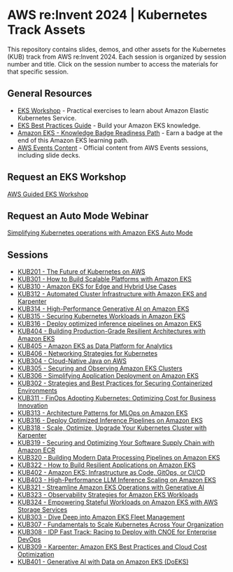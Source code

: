 # AWS re:Invent 2024 | Kubernetes Track Assets

This repository contains slides, demos, and other assets for the Kubernetes (KUB) track from AWS re:Invent 2024. Each session is organized by session number and title. Click on the session number to access the materials for that specific session.

## General Resources

- [EKS Workshop](https://www.eksworkshop.com/) - Practical exercises to learn about Amazon Elastic Kubernetes Service.
- [EKS Best Practices Guide](https://docs.aws.amazon.com/eks/latest/best-practices/introduction.html) - Build your Amazon EKS knowledge.
- [Amazon EKS - Knowledge Badge Readiness Path](https://explore.skillbuilder.aws/learn/public/learning_plan/view/1931/amazon-eks-knowledge-badge-readiness-path) - Earn a badge at the end of this Amazon EKS learning path.
- [AWS Events Content](https://aws.amazon.com/events/events-content/) - Official content from AWS Events sessions, including slide decks.

## Request an EKS Workshop
[AWS Guided EKS Workshop](https://pages.awscloud.com/NAMER-other-PT-eks-workshop-2024-reg.html?trk=93273282-cba3-45ac-932f-841b45264eee&sc_channel=el)

## Request an Auto Mode Webinar

[Simplifying Kubernetes operations with Amazon EKS Auto Mode](https://aws-experience.com/emea/smb/events/series/simplifying-kubernetes-operations-with-amazon-eks-auto-mode?trk=07417844-f2c9-4eec-b98b-2441eb24d20f&sc_channel=el)

## Sessions

- [KUB201 - The Future of Kubernetes on AWS](sessions/KUB201)
- [KUB301 - How to Build Scalable Platforms with Amazon EKS](sessions/KUB301)
- [KUB310 - Amazon EKS for Edge and Hybrid Use Cases](sessions/KUB310)
- [KUB312 - Automated Cluster Infrastructure with Amazon EKS and Karpenter](sessions/KUB312)
- [KUB314 - High-Performance Generative AI on Amazon EKS](sessions/KUB314)
- [KUB315 - Securing Kubernetes Workloads in Amazon EKS](sessions/KUB315)
- [KUB316 - Deploy optimized inference pipelines on Amazon EKS](sessions/KUB316)
- [KUB404 - Building Production-Grade Resilient Architectures with Amazon EKS](sessions/KUB404)
- [KUB405 - Amazon EKS as Data Platform for Analytics](sessions/KUB405)
- [KUB406 - Networking Strategies for Kubernetes](sessions/KUB406)
- [KUB304 - Cloud-Native Java on AWS](sessions/KUB304)
- [KUB305 - Securing and Observing Amazon EKS Clusters](sessions/KUB305)
- [KUB306 - Simplifying Application Deployment on Amazon EKS](sessions/KUB306)
- [KUB302 - Strategies and Best Practices for Securing Containerized Environments](sessions/KUB302)
- [KUB311 - FinOps Adopting Kubernetes: Optimizing Cost for Business Innovation](sessions/KUB311)
- [KUB313 - Architecture Patterns for MLOps on Amazon EKS](sessions/KUB313)
- [KUB316 - Deploy Optimized Inference Pipelines on Amazon EKS](sessions/KUB316)
- [KUB318 - Scale, Optimize, Upgrade Your Kubernetes Cluster with Karpenter](sessions/KUB318)
- [KUB319 - Securing and Optimizing Your Software Supply Chain with Amazon ECR](sessions/KUB319)
- [KUB320 - Building Modern Data Processing Pipelines on Amazon EKS](sessions/KUB320)
- [KUB322 - How to Build Resilient Applications on Amazon EKS](sessions/KUB322)
- [KUB402 - Amazon EKS: Infrastructure as Code, GitOps, or CI/CD](sessions/KUB402)
- [KUB403 - High-Performance LLM Inference Scaling on Amazon EKS](sessions/KUB403)
- [KUB321 - Streamline Amazon EKS Operations with Generative AI](sessions/KUB321)
- [KUB323 - Observability Strategies for Amazon EKS Workloads](sessions/KUB323)
- [KUB324 - Empowering Stateful Workloads on Amazon EKS with AWS Storage Services](sessions/KUB324)
- [KUB303 - Dive Deep into Amazon EKS Fleet Management](sessions/KUB303)
- [KUB307 - Fundamentals to Scale Kubernetes Across Your Organization](sessions/KUB307)
- [KUB308 - IDP Fast Track: Racing to Deploy with CNOE for Enterprise DevOps](sessions/KUB308)
- [KUB309 - Karpenter: Amazon EKS Best Practices and Cloud Cost Optimization](sessions/KUB309)
- [KUB401 - Generative AI with Data on Amazon EKS (DoEKS)](sessions/KUB401)
